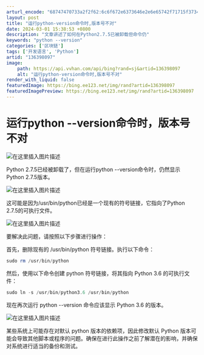 ```yaml
---
arturl_encode: "68747470733a2f2f62:6c6f672e6373646e2e6e65742f71715f37343139353232392f:61727469636c652f64657461696c732f313336333938303937"
layout: post
title: "运行python-version命令时,版本号不对"
date: 2024-03-01 15:38:53 +0800
description: "文章讲述了如何在Python2.7.5已被卸载但命令仍"
keywords: "python --version"
categories: ['区块链']
tags: ['开发语言', 'Python']
artid: "136398097"
image:
    path: https://api.vvhan.com/api/bing?rand=sj&artid=136398097
    alt: "运行python-version命令时,版本号不对"
render_with_liquid: false
featuredImage: https://bing.ee123.net/img/rand?artid=136398097
featuredImagePreview: https://bing.ee123.net/img/rand?artid=136398097
---
```


# 运行python --version命令时，版本号不对

![在这里插入图片描述](https://i-blog.csdnimg.cn/blog_migrate/ab1e021c6621bb3920760342f5fc25a5.png)
  
Python 2.7.5已经被卸载了，但在运行python --version命令时，仍然显示Python 2.7.5版本。
  
![在这里插入图片描述](https://i-blog.csdnimg.cn/blog_migrate/6d3dd52e491f67a1abf7cc2115220ed0.png)
  
这可能是因为/usr/bin/python已经是一个现有的符号链接，它指向了Python 2.7.5的可执行文件。
  
![在这里插入图片描述](https://i-blog.csdnimg.cn/blog_migrate/37cc33639d852b3ab50f9c24d3f3cd38.png)

要解决此问题，请按照以下步骤进行操作：

首先，删除现有的 /usr/bin/python 符号链接。执行以下命令：

```powershell
sudo rm /usr/bin/python

```

然后，使用以下命令创建 python 符号链接，将其指向 Python 3.6 的可执行文件：

```powershell
sudo ln -s /usr/bin/python3.6 /usr/bin/python

```

现在再次运行 python --version 命令应该显示 Python 3.6 的版本。
  
![在这里插入图片描述](https://i-blog.csdnimg.cn/blog_migrate/55bc8623128f30a33040bdf8575142db.png)
  
某些系统上可能存在对默认 python 版本的依赖项，因此修改默认 Python 版本可能会导致其他脚本或程序的问题。确保在进行此操作之前了解潜在的影响，并确保对系统进行适当的备份和测试。